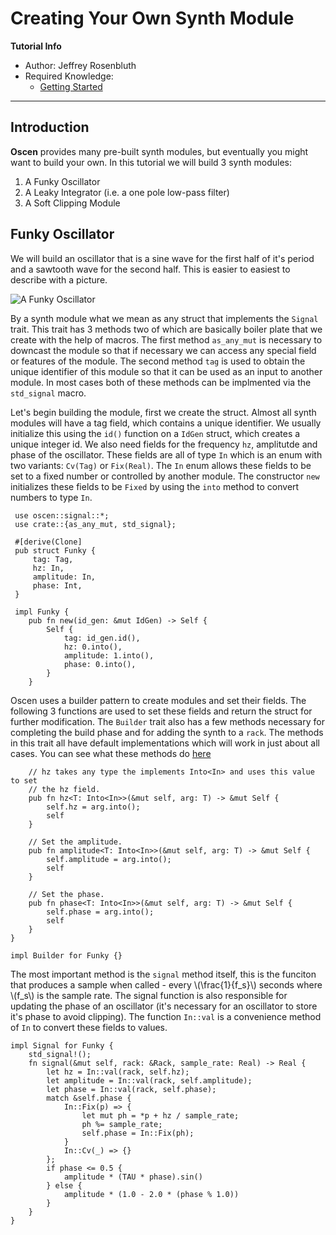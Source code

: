 # Creating Your Own Synth Module

**Tutorial Info**

- Author: Jeffrey Rosenbluth
- Required Knowledge:
    - [Getting Started](/getting_started.md)

---

## Introduction

**Oscen** provides many pre-built synth modules, but eventually you might want
to build your own. In this tutorial we will build 3 synth modules:
1. A Funky Oscillator
2. A Leaky Integrator (i.e. a one pole low-pass filter)
3. A Soft Clipping Module

## Funky Oscillator

We will build an oscillator that is a sine wave for the first half of it's period
and a sawtooth wave for the second half. This is easier to easiest to describe
with a picture.

![A Funky Oscillator](../images/funky_osc.svg)

By a synth module what we mean as any struct that implements the
`Signal` trait. This trait has 3 methods two of which are basically
boiler plate that we create with the help of macros. The first method `as_any_mut`
is necessary to downcast the module so that if necessary we can access any special
field or features of the module. The second method `tag` is used to obtain the
unique identifier of this module so that it can be used as an input to another module.
In most cases both of these methods can be implmented via the `std_signal` macro.

Let's begin building the module, first we create the struct. Almost all synth
modules will have a tag field, which contains a unique identifier. We usually
initialize this using the `id()` function on a `IdGen` struct, which creates a unique integer id. 
We also need fields for the frequency `hz`, amplitutde and 
phase of the oscillator. These fields are all of type `In` which is an enum with
two variants: `Cv(Tag)` or `Fix(Real)`. The `In` enum allows these fields to be
set to a fixed number or controlled by another module. The constructor `new` 
initializes these fields to be `Fixed` by using the `into` method to convert numbers
to type `In`.

```rust,no_run
 use oscen::signal::*;
 use crate::{as_any_mut, std_signal};

 #[derive(Clone]
 pub struct Funky {
     tag: Tag,
     hz: In,
     amplitude: In,
     phase: Int,
 }

 impl Funky {
    pub fn new(id_gen: &mut IdGen) -> Self {
        Self {
            tag: id_gen.id(),
            hz: 0.into(),
            amplitude: 1.into(),
            phase: 0.into(),
        }
    }
```

Oscen uses a builder pattern to create modules and set their fields. The following
3 functions are used to set these fields and return the struct for further modification.
The `Builder` trait also has a few methods necessary for completing the build phase
and for adding the synth to a `rack`. The methods in this trait all have
default implementations which will work in just about all cases. You can see
what these methods do [here](https://docs.rs/oscen/0.1.4/oscen/signal/trait.Builder.html)

```rust,no_run
    // hz takes any type the implements Into<In> and uses this value to set
    // the hz field.
    pub fn hz<T: Into<In>>(&mut self, arg: T) -> &mut Self {
        self.hz = arg.into();
        self
    }

    // Set the amplitude.
    pub fn amplitude<T: Into<In>>(&mut self, arg: T) -> &mut Self {
        self.amplitude = arg.into();
        self
    }

    // Set the phase.
    pub fn phase<T: Into<In>>(&mut self, arg: T) -> &mut Self {
        self.phase = arg.into();
        self
    }
}

impl Builder for Funky {} 
```

The most important method is the `signal` method itself, this is the funciton 
that produces a sample when called - every \\(\frac{1}{f_s}\\) seconds where \\(f_s\\) is the sample rate. The signal function is also
responsible for updating the phase of an oscillator (it's necessary for an 
oscillator to store it's phase to avoid clipping). The function `In::val` is
a convenience method of `In` to convert these fields to values.

```rust,no_run
impl Signal for Funky {
    std_signal!();
    fn signal(&mut self, rack: &Rack, sample_rate: Real) -> Real {
        let hz = In::val(rack, self.hz);
        let amplitude = In::val(rack, self.amplitude);
        let phase = In::val(rack, self.phase);
        match &self.phase {
            In::Fix(p) => {
                let mut ph = *p + hz / sample_rate;
                ph %= sample_rate;
                self.phase = In::Fix(ph);
            }
            In::Cv(_) => {}
        };
        if phase <= 0.5 {
            amplitude * (TAU * phase).sin()
        } else {
            amplitude * (1.0 - 2.0 * (phase % 1.0))
        }
    }
}
```
